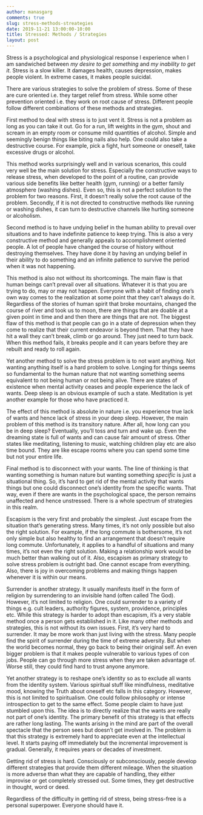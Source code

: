 ```yaml
---
author: manasgarg
comments: true
slug: stress-methods-streategies
date: 2019-11-21 13:00:00-10:00
title: Stressed: Methods / Strategies
layout: post
---
```


Stress is a psychological and physiological response I experience when I am sandwiched between _my desire to get something_ and _my inability to get it_. Stress is a slow killer. It damages health, causes depression, makes people violent. In extreme cases, it makes people suicidal.

There are various strategies to solve the problem of stress. Some of these are cure oriented i.e. they target relief from stress. While some other prevention oriented i.e. they work on root cause of stress. Different people follow different combinations of these methods and strategies.

First method to deal with stress is to just vent it. Stress is not a problem as long as you can take it out. Go for a run, lift weights in the gym, shout and scream in an empty room or consume mild quantities of alcohol. Simple and seemingly benign things like biting nails also help. One could also take a destructive course. For example, pick a fight, hurt someone or oneself, take excessive drugs or alcohol.

This method works surprisingly well and in various scenarios, this could very well be the main solution for stress. Especially the constructive ways to release stress, when developed to the point of a routine, can provide various side benefits like better health (gym, running) or a better family atmosphere (washing dishes). Even so, this is not a perfect solution to the problem for two reasons. First, it doesn’t really solve the root cause of the problem. Secondly, if it is not directed to constructive methods like running or washing dishes, it can turn to destructive channels like hurting someone or alcoholism.

Second method is to have undying belief in the human ability to prevail over situations and to have indefinite patience to keep trying. This is also a very constructive method and generally appeals to accomplishment oriented people. A lot of people have changed the course of history without destroying themselves. They have done it by having an undying belief in their ability to do something and an infinite patience to survive the period when it was not happening.

This method is also not without its shortcomings. The main flaw is that human beings can’t prevail over all situations. Whatever it is that you are trying to do, may or may not happen. Everyone with a habit of finding one’s own way comes to the realization at some point that they can’t always do it. Regardless of the stories of human spirit that broke mountains, changed the course of river and took us to moon, there are things that are doable at a given point in time and and then there are things that are not. The biggest flaw of this method is that people can go in a state of depression when they come to realize that their current endeavor is beyond them. That they have hit a wall they can’t break, climb or go around. They just need to turn back. When this method fails, it breaks people and it can years before they are rebuilt and ready to roll again.

Yet another method to solve the stress problem is to not want anything. Not wanting anything itself is a hard problem to solve. Longing for things seems so fundamental to the human nature that not wanting something seems equivalent to not being human or not being alive. There are states of existence when mental activity ceases and people experience the lack of wants. Deep sleep is an obvious example of such a state. Meditation is yet another example for those who have practiced it.

The effect of this method is absolute in nature i.e. you experience true lack of wants and hence lack of stress in your deep sleep. However, the main problem of this method is its transitory nature. After all, how long can you be in deep sleep? Eventually, you’ll toss and turn and wake up. Even the dreaming state is full of wants and can cause fair amount of stress. Other states like meditating, listening to music, watching children play etc are also time bound. They are like escape rooms where you can spend some time but not your entire life.

Final method is to disconnect with your wants. The line of thinking is that wanting something is human nature but wanting something _specific_ is just a situational thing. So, it’s hard to get rid of the mental activity that wants things but one could disconnect one’s identity from the specific wants. That way, even if there are wants in the psychological space, the person remains unaffected and hence unstressed. There is a whole spectrum of strategies in this realm.

Escapism is the very first and probably the simplest. Just escape from the situation that’s generating stress. Many times, it’s not only possible but also the right solution. For example, if the long commute is bothersome, it’s not only simple but also healthy to find an arrangement that doesn’t require long commute. Unfortunately, it applies to a handful of situations and many times, it’s not even the right solution. Making a relationship work would be much better than walking out of it. Also, escapism as primary strategy to solve stress problem is outright bad. One cannot escape from everything. Also, there is joy in overcoming problems and making things happen whenever it is within our means.

Surrender is another strategy. It usually manifests itself in the form of religion by surrendering to an invisible hand (often called The God). However, it’s not limited to religion. One could surrender to a variety of things e.g. cult leaders, authority figures, system, providence, principles etc. While this strategy is harder to adopt than escapism, it’s a very stable method once a person gets established in it. Like many other methods and strategies, this is not without its own issues. First, it’s very hard to surrender. It may be more work than just living with the stress. Many people find the spirit of surrender during the time of extreme adversity. But when the world becomes normal, they go back to being their original self. An even bigger problem is that it makes people vulnerable to various types of con jobs. People can go through more stress when they are taken advantage of. Worse still, they could find hard to trust anyone anymore.

Yet another strategy is to reshape one’s identity so as to exclude all wants from the identity system. Various spiritual stuff like mindfulness, meditative mood, knowing the Truth about oneself etc falls in this category. However, this is not limited to spiritualism. One could follow philosophy or intense introspection to get to the same effect. Some people claim to have just stumbled upon this. The idea is to directly realize that the wants are really not part of one’s identity. The primary benefit of this strategy is that effects are rather long lasting. The wants arising in the mind are part of the overall spectacle that the person sees but doesn’t get involved in. The problem is that this strategy is extremely hard to appreciate even at the intellectual level. It starts paying off immediately but the incremental improvement is gradual. Generally, it requires years or decades of investment.

Getting rid of stress is hard. Consciously or subconsciously, people develop different strategies that provide them different mileage. When the situation is more adverse than what they are capable of handling, they either improvise or get completely stressed out. Some times, they get destructive in thought, word or deed.

Regardless of the difficulty in getting rid of stress, being stress-free is a personal superpower. Everyone should have it.

